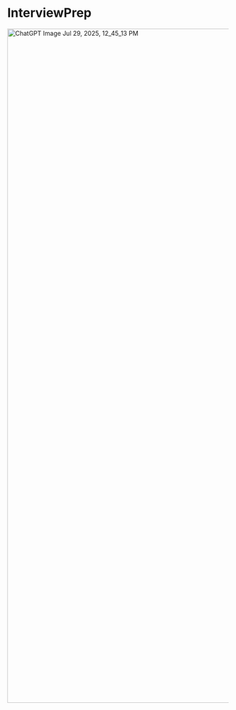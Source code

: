 ﻿# InterviewPrep
<img width="1024" height="1536" alt="ChatGPT Image Jul 29, 2025, 12_45_13 PM" src="https://github.com/user-attachments/assets/c72bcecc-f224-4427-bc8f-97407827ed7e" />
